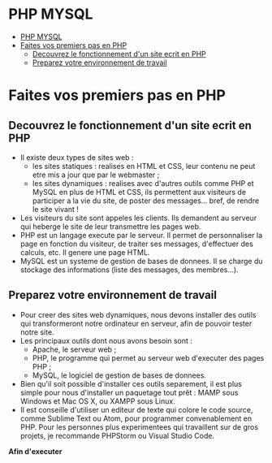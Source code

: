 # PHP MYSQL
<!-- TOC -->

- [PHP MYSQL](#php-mysql)
- [Faites vos premiers pas en PHP](#faites-vos-premiers-pas-en-php)
    - [Decouvrez le fonctionnement d'un site ecrit en PHP](#decouvrez-le-fonctionnement-dun-site-ecrit-en-php)
    - [Preparez votre environnement de travail](#preparez-votre-environnement-de-travail)

<!-- /TOC -->
# Faites vos premiers pas en PHP

## Decouvrez le fonctionnement d'un site ecrit en PHP

* Il existe deux types de sites web :
    * les sites statiques : realises en HTML et CSS, leur contenu ne peut etre mis a jour que par le webmaster ;
    * les sites dynamiques : realises avec d'autres outils comme PHP et MySQL en plus de HTML et CSS, ils permettent aux visiteurs de participer a la vie du site, de poster des messages… bref, de rendre le site vivant !
* Les visiteurs du site sont appeles les clients. Ils demandent au serveur qui heberge le site de leur transmettre les pages web.
* PHP est un langage execute par le serveur. Il permet de personnaliser la page en fonction du visiteur, de traiter ses messages, d'effectuer des calculs, etc. Il genere une page HTML.
* MySQL est un systeme de gestion de bases de donnees. Il se charge du stockage des informations (liste des messages, des membres…).

## Preparez votre environnement de travail

* Pour creer des sites web dynamiques, nous devons installer des outils qui transformeront notre ordinateur en serveur, afin de pouvoir tester notre site.
* Les principaux outils dont nous avons besoin sont :
    * Apache, le serveur web ;
    * PHP, le programme qui permet au serveur web d'executer des pages PHP ;
    * MySQL, le logiciel de gestion de bases de donnees.
* Bien qu'il soit possible d'installer ces outils separement, il est plus simple pour nous d'installer un paquetage tout prêt : MAMP sous Windows et Mac OS X, ou XAMPP sous Linux.
* Il est conseille d'utiliser un editeur de texte qui colore le code source, comme Sublime Text ou Atom, pour programmer convenablement en PHP.
Pour les personnes plus experimentees qui travaillent sur de gros projets, je recommande PHPStorm ou Visual Studio Code.

**Afin d'executer**